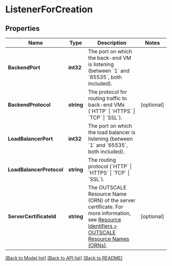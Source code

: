 # ListenerForCreation

## Properties

Name | Type | Description | Notes
------------ | ------------- | ------------- | -------------
**BackendPort** | **int32** | The port on which the back-end VM is listening (between &#x60;1&#x60; and &#x60;65535&#x60;, both included). | 
**BackendProtocol** | **string** | The protocol for routing traffic to back-end VMs (&#x60;HTTP&#x60; \\| &#x60;HTTPS&#x60; \\| &#x60;TCP&#x60; \\| &#x60;SSL&#x60;). | [optional] 
**LoadBalancerPort** | **int32** | The port on which the load balancer is listening (between &#x60;1&#x60; and &#x60;65535&#x60;, both included). | 
**LoadBalancerProtocol** | **string** | The routing protocol (&#x60;HTTP&#x60; \\| &#x60;HTTPS&#x60; \\| &#x60;TCP&#x60; \\| &#x60;SSL&#x60;). | 
**ServerCertificateId** | **string** | The OUTSCALE Resource Name (ORN) of the server certificate. For more information, see [Resource Identifiers &gt; OUTSCALE Resource Names (ORNs)](https://wiki.outscale.net/display/EN/Resource+Identifiers#ResourceIdentifiers-ORNFormat). | [optional] 

[[Back to Model list]](../README.md#documentation-for-models) [[Back to API list]](../README.md#documentation-for-api-endpoints) [[Back to README]](../README.md)



